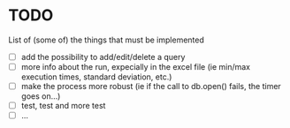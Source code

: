 # TODO

List of (some of) the things that must be implemented
- [ ] add the possibility to add/edit/delete a query
- [ ] more info about the run, expecially in the excel file (ie min/max execution times, standard deviation, etc.)
- [ ] make the process more robust (ie if the call to db.open() fails, the timer goes on...)
- [ ] test, test and more test
- [ ] ...
